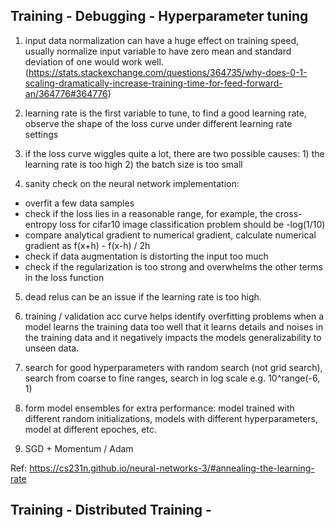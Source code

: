 ## Training - Debugging - Hyperparameter tuning


1. input data normalization can have a huge effect on training speed, usually normalize input variable to have zero mean and standard deviation of one would work well. (https://stats.stackexchange.com/questions/364735/why-does-0-1-scaling-dramatically-increase-training-time-for-feed-forward-an/364776#364776)

2. learning rate is the first variable to tune, to find a good learning rate, observe the shape of the loss curve under different learning rate settings

3. if the loss curve wiggles quite a lot, there are two possible causes: 1) the learning rate is too high 2) the batch size is too small 

4. sanity check on the neural network implementation:
  - overfit a few data samples
  - check if the loss lies in a reasonable range, for example, the cross-entropy loss for cifar10 image classification problem should be -log(1/10)
  - compare analytical gradient to numerical gradient, calculate numerical gradient as f(x+h) - f(x-h) / 2h
  - check if data augmentation is distorting the input too much
  - check if the regularization is too strong and overwhelms the other terms in the loss function
  
5. dead relus can be an issue if the learning rate is too high. 

6. training / validation acc curve helps identify overfitting problems when a model learns the training data too well that it learns details and noises in the training data and it negatively impacts the models generalizability to unseen data.

7. search for good hyperparameters with random search (not grid search), search from coarse to fine ranges, search in log scale e.g. 10^range(-6, 1)

8. form model ensembles for extra performance: model trained with different random initializations, models with different hyperparameters, model at different epoches, etc.

9. SGD + Momentum / Adam 

Ref: https://cs231n.github.io/neural-networks-3/#annealing-the-learning-rate

## Training - Distributed Training - 




